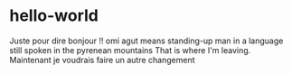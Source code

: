 # hello-world
Juste pour dire bonjour !!
omi agut means standing-up man in a language still spoken in the pyrenean mountains
That is where I'm leaving.
Maintenant je voudrais faire un autre changement

